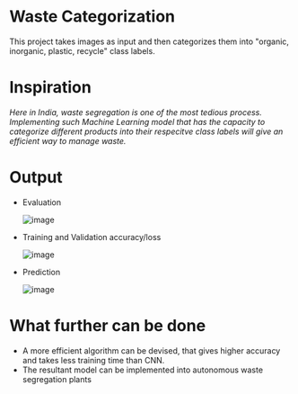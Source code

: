 # Waste Categorization 
This project takes images as input and then categorizes them into "organic, inorganic, plastic, recycle" class labels.

# Inspiration
*Here in India, waste segregation is one of the most tedious process. Implementing such Machine Learning model that has the capacity to categorize different products into their respecitve class labels will give an efficient way to manage waste.*


# Output
* Evaluation

	![image](https://user-images.githubusercontent.com/55092131/210036172-5583fd6e-f67a-497f-a78a-d7083b2c00d3.png)
* Training and Validation accuracy/loss

	![image](https://user-images.githubusercontent.com/55092131/210036682-815fba72-73d8-412e-96de-50b6af5d434a.png)
* Prediction

	![image](https://user-images.githubusercontent.com/55092131/210036206-e4208093-88ad-4d0d-9bfe-5ce84de097c5.png)

# What further can be done 
- A more efficient algorithm can be devised, that gives higher accuracy and takes less training time than CNN.
- The resultant model can be implemented into autonomous waste segregation plants 
